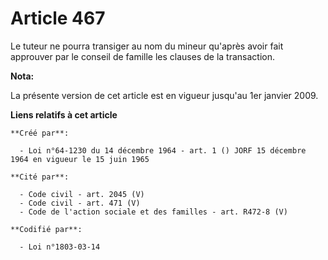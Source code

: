 # Article 467

Le tuteur ne pourra transiger au nom du mineur qu'après avoir fait approuver par le conseil de famille les clauses de la
transaction.

**Nota:**

La présente version de cet article est en vigueur jusqu'au 1er janvier 2009.

**Liens relatifs à cet article**

	**Créé par**:

	  - Loi n°64-1230 du 14 décembre 1964 - art. 1 () JORF 15 décembre 1964 en vigueur le 15 juin 1965

	**Cité par**:

	  - Code civil - art. 2045 (V)
	  - Code civil - art. 471 (V)
	  - Code de l'action sociale et des familles - art. R472-8 (V)

	**Codifié par**:

	  - Loi n°1803-03-14
